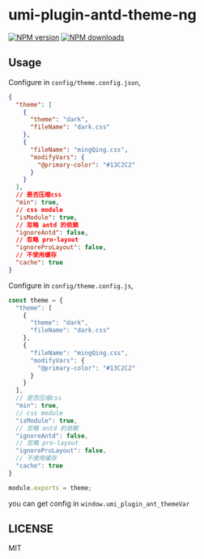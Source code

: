 <!-- @format -->

# umi-plugin-antd-theme-ng

[![NPM version](https://img.shields.io/npm/v/umi-plugin-antd-theme-ng.svg?style=flat)](https://npmjs.org/package/umi-plugin-antd-theme-ng) [![NPM downloads](http://img.shields.io/npm/dm/umi-plugin-antd-theme.svg?style=flat)](https://npmjs.org/package/umi-plugin-antd-theme)

## Usage

Configure in `config/theme.config.json`,

```json
{
  "theme": [
    {
      "theme": "dark",
      "fileName": "dark.css"
    },
    {
      "fileName": "mingQing.css",
      "modifyVars": {
        "@primary-color": "#13C2C2"
      }
    }
  ],
  // 是否压缩css
  "min": true,
  // css module
  "isModule": true,
  // 忽略 antd 的依赖
  "ignoreAntd": false,
  // 忽略 pro-layout
  "ignoreProLayout": false,
  // 不使用缓存
  "cache": true
}
```

Configure in `config/theme.config.js`,

```js
const theme = {
  "theme": [
    {
      "theme": "dark",
      "fileName": "dark.css"
    },
    {
      "fileName": "mingQing.css",
      "modifyVars": {
        "@primary-color": "#13C2C2"
      }
    }
  ],
  // 是否压缩css
  "min": true,
  // css module
  "isModule": true,
  // 忽略 antd 的依赖
  "ignoreAntd": false,
  // 忽略 pro-layout
  "ignoreProLayout": false,
  // 不使用缓存
  "cache": true
}

module.exports = theme;

```

you can get config in `window.umi_plugin_ant_themeVar`

## LICENSE

MIT
